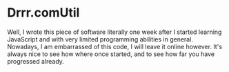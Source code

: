 # Drrr.comUtil

Well, I wrote this piece of software literally one week after I started learning JavaScript and with very limited programming abilities in general.
Nowadays, I am embarrassed of this code, I will leave it online however. 
It's always nice to see how where once started, and to see how far you have progressed already.

